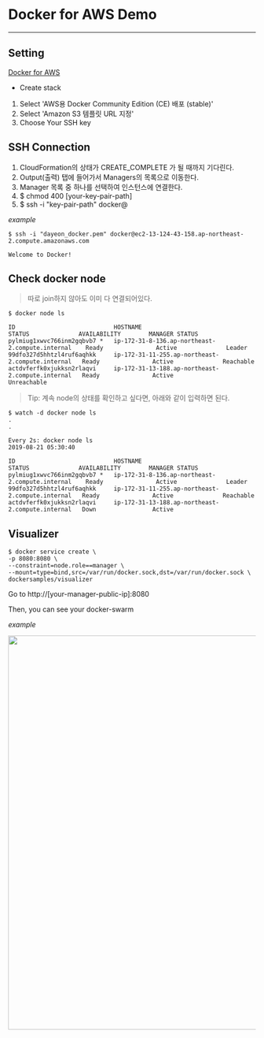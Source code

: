 # Docker for AWS Demo

---

## Setting

[Docker for AWS](https://docs.docker.com/docker-for-aws/#docker-community-edition-ce-for-aws)

- Create stack

1. Select 'AWS용 Docker Community Edition (CE) 배포 (stable)'
2. Select 'Amazon S3 템플릿 URL 지정'
3. Choose Your SSH key

## SSH Connection

1. CloudFormation의 상태가 CREATE_COMPLETE 가 될 때까지 기다린다.
2. Output(출력) 탭에 들어가서 Managers의 목록으로 이동한다.
3. Manager 목록 중 하나를 선택하여 인스턴스에 연결한다.
4. $ chmod 400 [your-key-pair-path]
5. $ ssh -i "key-pair-path" docker@<instance-address>

*example*
```
$ ssh -i "dayeon_docker.pem" docker@ec2-13-124-43-158.ap-northeast-2.compute.amazonaws.com

Welcome to Docker!
```

## Check docker node

> 따로 join하지 않아도 이미 다 연결되어있다.

```
$ docker node ls

ID                            HOSTNAME                                           STATUS              AVAILABILITY        MANAGER STATUS  
pylmiug1xwvc766inm2gqbvb7 *   ip-172-31-8-136.ap-northeast-2.compute.internal    Ready               Active              Leader         
99dfo327d5hhtzl4ruf6aqhkk     ip-172-31-11-255.ap-northeast-2.compute.internal   Ready               Active              Reachable      
actdvferfk0xjukksn2rlaqvi     ip-172-31-13-188.ap-northeast-2.compute.internal   Ready               Active              Unreachable   
```
> Tip: 계속 node의 상태를 확인하고 싶다면, 아래와 같이 입력하면 된다.

```
$ watch -d docker node ls
.
.

Every 2s: docker node ls                                                                                           2019-08-21 05:30:40

ID                            HOSTNAME                                           STATUS              AVAILABILITY        MANAGER STATUS 
pylmiug1xwvc766inm2gqbvb7 *   ip-172-31-8-136.ap-northeast-2.compute.internal    Ready               Active              Leader         
99dfo327d5hhtzl4ruf6aqhkk     ip-172-31-11-255.ap-northeast-2.compute.internal   Ready               Active              Reachable       
actdvferfk0xjukksn2rlaqvi     ip-172-31-13-188.ap-northeast-2.compute.internal   Down                Active                             
```

## Visualizer
```
$ docker service create \
-p 8080:8080 \
--constraint=node.role==manager \
--mount=type=bind,src=/var/run/docker.sock,dst=/var/run/docker.sock \
dockersamples/visualizer
```

Go to http://[your-manager-public-ip]:8080

Then, you can see your docker-swarm

*example*

<div>
<img width="800" src="https://user-images.githubusercontent.com/54167990/63415940-795f9d00-c439-11e9-8771-84aad5bd0ec5.PNG" 
</div>
